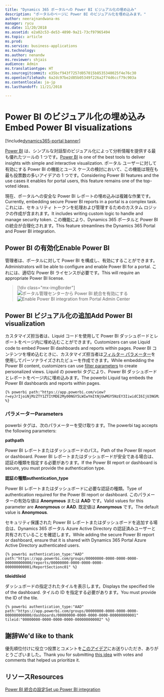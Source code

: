 ```yaml
---
title: "Dynamics 365 ポータルへの Power BI ビジュアル化の埋め込み"
description: "ポータルのページに Power BI のビジュアル化を埋め込みます。"
author: neerajnandwana-ms
manager: rycu
ms.date: 11/20/2018
ms.assetid: e2a02c53-de53-4890-9a21-73cf97965494
ms.topic: article
ms.prod: 
ms.service: business-applications
ms.technology: 
ms.author: nenandw
ms.reviewer: shjais
audience: Admin
ms.translationtype: HT
ms.sourcegitcommit: e35bcf943f7257d057015b8535340025f4e76c30
ms.openlocfilehash: 6a2dc97be2d85b05349f226a2f74d6ccf79c903a
ms.contentlocale: ja-jp
ms.lasthandoff: 11/21/2018

---
```

# <a name="embed-power-bi-visualizations"></a><span data-ttu-id="30416-103">Power BI のビジュアル化の埋め込み</span><span class="sxs-lookup"><span data-stu-id="30416-103">Embed Power BI visualizations</span></span>

[!include[dynamics365-portal banner](../../includes/dynamics365-portal.md)]

<span data-ttu-id="30416-104">[Power BI](https://powerbi.microsoft.com) は、シンプルな対話型のビジュアル化によって分析情報を提供する最も優れたツールの 1 つです。</span><span class="sxs-lookup"><span data-stu-id="30416-104">[Power BI](https://powerbi.microsoft.com) is one of the best tools to deliver insights with simple and interactive visualization.</span></span> <span data-ttu-id="30416-105">ポータル ユーザーに対して有効にする Power BI の機能とユース ケースの検討において、この機能は現在も最も投票数の多いアイデアの 1 つです。</span><span class="sxs-lookup"><span data-stu-id="30416-105">Considering Power BI features and the use cases it enables for portal users, this feature remains one of the top-voted ideas.</span></span>

<span data-ttu-id="30416-106">現在、ポータルへの安全な Power BI レポートの埋め込みは複雑な作業です。</span><span class="sxs-lookup"><span data-stu-id="30416-106">Currently, embedding secure Power BI reports in a portal is a complex task.</span></span> <span data-ttu-id="30416-107">これには、セキュリティ トークンを処理および管理するためのカスタム ロジックの作成が含まれます。</span><span class="sxs-lookup"><span data-stu-id="30416-107">It includes writing custom logic to handle and manage security token.</span></span> <span data-ttu-id="30416-108">この機能により、Dynamics 365 ポータルと Power BI の統合が合理化されます。</span><span class="sxs-lookup"><span data-stu-id="30416-108">This feature streamlines the Dynamics 365 Portal and Power BI integration.</span></span> 

## <a name="enable-power-bi"></a><span data-ttu-id="30416-109">Power BI の有効化</span><span class="sxs-lookup"><span data-stu-id="30416-109">Enable Power BI</span></span>

<span data-ttu-id="30416-110">管理者は、ポータルに対して Power BI を構成し、有効にすることができます。</span><span class="sxs-lookup"><span data-stu-id="30416-110">Administrators will be able to configure and enable Power BI for a portal.</span></span> <span data-ttu-id="30416-111">これには、適切な Power BI ライセンスが必要です。</span><span class="sxs-lookup"><span data-stu-id="30416-111">This will require an appropriate Power BI license.</span></span>

>[!div class="mx-imgBorder"]
><span data-ttu-id="30416-112">![ポータル管理センターから Power BI 統合を有効にする](media/PBI_Admin_Center_EnablePBI.png "ポータル管理センターから Power BI 統合を有効にする")</span><span class="sxs-lookup"><span data-stu-id="30416-112">![Enable Power BI integration from Portal Admin Center](media/PBI_Admin_Center_EnablePBI.png "Enable Power BI integration from Portal Admin Center")</span></span>

## <a name="add-power-bi-visualization"></a><span data-ttu-id="30416-113">Power BI ビジュアル化の追加</span><span class="sxs-lookup"><span data-stu-id="30416-113">Add Power BI visualization</span></span>

<span data-ttu-id="30416-114">カスタマイズ担当者は、Liquid コードを使用して Power BI ダッシュボードとレポートをページ内に埋め込むことができます。</span><span class="sxs-lookup"><span data-stu-id="30416-114">Customizers can use Liquid code to embed Power BI dashboards and reports within pages.</span></span> <span data-ttu-id="30416-115">Power BI コンテンツを埋め込むときに、カスタマイズ担当者は[フィルター パラメーター](https://docs.microsoft.com/power-bi/service-url-filters)を使用してパーソナライズされたビューを作成できます。</span><span class="sxs-lookup"><span data-stu-id="30416-115">While embedding the Power BI content, customizers can use [filter parameters](https://docs.microsoft.com/power-bi/service-url-filters) to create personalized views.</span></span> <span data-ttu-id="30416-116">Liquid の powerbi タグにより、Power BI ダッシュボードとレポートをページ内に埋め込みます。</span><span class="sxs-lookup"><span data-stu-id="30416-116">The powerbi Liquid tag embeds the Power BI dashboards and reports within pages.</span></span>

```
{% powerbi path:"https://app.powerbi.com/view?r=eyJrIjoiNjMzZTY1ZTItMDE2My00NGY5LWIwYmItNjUwMGY5NzEY3IiwidCI6IjU3NGMzZTU2LTQ5MjQtNDAwNC1hZDFhLWQ4NDI3ZTdkYjI0MSiOjZ9" %}
```

### <a name="parameters"></a><span data-ttu-id="30416-117">パラメーター</span><span class="sxs-lookup"><span data-stu-id="30416-117">Parameters</span></span>

<span data-ttu-id="30416-118">powerbi タグは、次のパラメーターを受け取ります。</span><span class="sxs-lookup"><span data-stu-id="30416-118">The powerbi tag accepts the following parameters:</span></span>

<span data-ttu-id="30416-119">**path**</span><span class="sxs-lookup"><span data-stu-id="30416-119">**path**</span></span>

<span data-ttu-id="30416-120">Power BI レポートまたはダッシュボードのパス。</span><span class="sxs-lookup"><span data-stu-id="30416-120">Path of the Power BI report or dashboard.</span></span> <span data-ttu-id="30416-121">Power BI レポートまたはダッシュボードが安全である場合は、認証の種類を指定する必要があります。</span><span class="sxs-lookup"><span data-stu-id="30416-121">If the Power BI report or dashboard is secure, you must provide the authentication type.</span></span>

<span data-ttu-id="30416-122">**認証の種類**</span><span class="sxs-lookup"><span data-stu-id="30416-122">**authentication_type**</span></span>

<span data-ttu-id="30416-123">Power BI レポートまたはダッシュボードに必要な認証の種類。</span><span class="sxs-lookup"><span data-stu-id="30416-123">Type of authentication required for the Power BI report or dashboard.</span></span> <span data-ttu-id="30416-124">このパラメーターの有効な値は **Anonymous** または **AAD** です。</span><span class="sxs-lookup"><span data-stu-id="30416-124">Valid values for this parameter are **Anonymous** or **AAD**.</span></span> <span data-ttu-id="30416-125">既定値は **Anonymous** です。</span><span class="sxs-lookup"><span data-stu-id="30416-125">The default value is **Anonymous**.</span></span>

<span data-ttu-id="30416-126">セキュリティ保護された Power BI レポートまたはダッシュボードを追加する場合は、Dynamics 365 ポータル Azure Active Directory の認証済みユーザーと共有されていることを確認します。</span><span class="sxs-lookup"><span data-stu-id="30416-126">While adding the secure Power BI report or dashboard, ensure that it is shared with Dynamics 365 Portal Azure Active Directory authenticated users.</span></span> 

```
{% powerbi authentication_type:"AAD" path:"https://app.powerbi.com/groups/00000000-0000-0000-0000-000000000000/reports/00000000-0000-0000-0000-000000000001/ReportSectionc01" %}
```

<span data-ttu-id="30416-127">**tileid**</span><span class="sxs-lookup"><span data-stu-id="30416-127">**tileid**</span></span>

<span data-ttu-id="30416-128">ダッシュボードの指定されたタイルを表示します。</span><span class="sxs-lookup"><span data-stu-id="30416-128">Displays the specified tile of the dashboard.</span></span> <span data-ttu-id="30416-129">タイルの ID を指定する必要があります。</span><span class="sxs-lookup"><span data-stu-id="30416-129">You must provide the ID of the tile.</span></span>

```
{% powerbi authentication_type:"AAD" path:"https://app.powerbi.com/groups/00000000-0000-0000-0000-000000000000/dashboards/00000000-0000-0000-0000-000000000001" tileid:"00000000-0000-0000-0000-000000000002" %}
```




<!--
### Who uses this feature
This feature is intended for end users and customizers. A customizer must configure Power BI in a portal to use this feature.
### License required
For Power BI configuration and content authoring, customers or administrators will need an appropriate Power BI license.
### Setup required
This feature must be configured and enabled in a portal by an administrator. 
## Status
### Development status
Generally available
#### Target timeframe
October 2018
### Availability
Cloud
### Regional availability
This feature will be available globally. 
-->

## <a name="wed-like-to-thank"></a><span data-ttu-id="30416-130">謝辞</span><span class="sxs-lookup"><span data-stu-id="30416-130">We'd like to thank</span></span>

<span data-ttu-id="30416-131">優先順位付けに役立つ投票とコメントを[このアイデア](https://experience.dynamics.com/ideas/idea/?ideaid=76fe3c62-62ea-e611-80c1-00155d460d59)にお送りいただき、ありがとうございました。</span><span class="sxs-lookup"><span data-stu-id="30416-131">Thank you for submitting [this idea](https://experience.dynamics.com/ideas/idea/?ideaid=76fe3c62-62ea-e611-80c1-00155d460d59) with votes and comments that helped us prioritize it.</span></span>

## <a name="resources"></a><span data-ttu-id="30416-132">リソース</span><span class="sxs-lookup"><span data-stu-id="30416-132">Resources</span></span>

[<span data-ttu-id="30416-133">Power BI 統合の設定</span><span class="sxs-lookup"><span data-stu-id="30416-133">Set up Power BI integration</span></span>](https://docs.microsoft.com/en-us/dynamics365/customer-engagement/portals/set-up-power-bi-integration)

